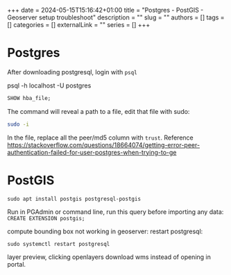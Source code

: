 +++ 
date = 2024-05-15T15:16:42+01:00
title = "Postgres - PostGIS - Geoserver setup troubleshoot"
description = ""
slug = ""
authors = []
tags = []
categories = []
externalLink = ""
series = []
+++

# Postgres

After downloading postgresql, login with `psql`

psql -h localhost -U postgres

```sql
SHOW hba_file;
```

The command will reveal a path to a file, edit that file with sudo:

```bash
sudo -i
```

In the file, replace all the peer/md5 column with `trust`. Reference
https://stackoverflow.com/questions/18664074/getting-error-peer-authentication-failed-for-user-postgres-when-trying-to-ge

# PostGIS

`sudo apt install postgis postgresql-postgis`

Run in PGAdmin or command line, run this query before importing any data:
`CREATE EXTENSION postgis;`

compute bounding box not working in geoserver: restart postgresql:

`sudo systemctl restart postgresql`

layer preview, clicking openlayers download wms instead of opening in portal.
